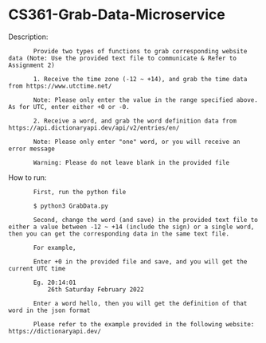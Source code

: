 # CS361-Grab-Data-Microservice

Description:

           Provide two types of functions to grab corresponding website data (Note: Use the provided text file to communicate & Refer to Assignment 2)

           1. Receive the time zone (-12 ~ +14), and grab the time data from https://www.utctime.net/
           
           Note: Please only enter the value in the range specified above. As for UTC, enter either +0 or -0.
           
           2. Receive a word, and grab the word definition data from https://api.dictionaryapi.dev/api/v2/entries/en/
           
           Note: Please only enter "one" word, or you will receive an error message 
           
           Warning: Please do not leave blank in the provided file
           
How to run:

           First, run the python file
          
           $ python3 GrabData.py
           
           Second, change the word (and save) in the provided text file to either a value between -12 ~ +14 (include the sign) or a single word, then you can get the corresponding data in the same text file.
           
           For example,
           
           Enter +0 in the provided file and save, and you will get the current UTC time
           
           Eg. 20:14:01
               26th Saturday February 2022
           
           Enter a word hello, then you will get the definition of that word in the json format 
           
           Please refer to the example provided in the following website: https://dictionaryapi.dev/

           
